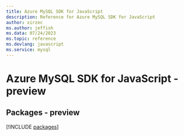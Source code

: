 ```yaml
---
title: Azure MySQL SDK for JavaScript
description: Reference for Azure MySQL SDK for JavaScript
author: xirzec
ms.author: jeffish
ms.data: 07/24/2023
ms.topic: reference
ms.devlang: javascript
ms.service: mysql
---
```

# Azure MySQL SDK for JavaScript - preview
## Packages - preview
[!INCLUDE [packages](mysql-index.md)]